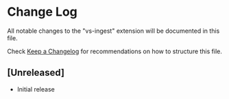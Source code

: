 # Change Log

All notable changes to the "vs-ingest" extension will be documented in this file.

Check [Keep a Changelog](http://keepachangelog.com/) for recommendations on how to structure this file.

## [Unreleased]

- Initial release